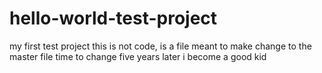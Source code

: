 # hello-world-test-project
my first test project
this is not code, is a file meant to make change to the master file
time to change 
five years later
i become a good kid
